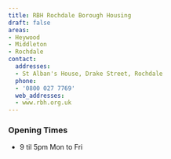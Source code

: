 ```yaml
---
title: RBH Rochdale Borough Housing
draft: false
areas:
- Heywood
- Middleton
- Rochdale
contact:
  addresses:
  - St Alban's House, Drake Street, Rochdale
  phone:
  - '0800 027 7769'
  web_addresses:
  - www.rbh.org.uk
---
```


### Opening Times
* 9 til 5pm Mon to Fri

